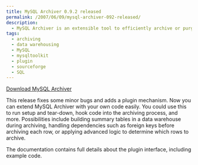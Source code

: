 ```yaml
---
title: MySQL Archiver 0.9.2 released
permalink: /2007/06/09/mysql-archiver-092-released/
description:
  - MySQL Archiver is an extensible tool to efficiently archive or purge data
tags:
  - archiving
  - data warehousing
  - MySQL
  - mysqltoolkit
  - plugin
  - sourceforge
  - SQL
---
```

<p class="download">
  <a href="http://code.google.com/p/maatkit">Download MySQL Archiver</a>
</p>

This release fixes some minor bugs and adds a plugin mechanism. Now you can extend MySQL Archiver with your own code easily. You could use this to run setup and tear-down, hook code into the archiving process, and more. Possibilities include building summary tables in a data warehouse during archiving, handling dependencies such as foreign keys before archiving each row, or applying advanced logic to determine which rows to archive.

The documentation contains full details about the plugin interface, including example code.
